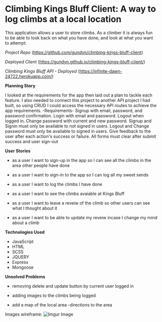 # Climbing Kings Bluff Client: A way to log climbs at a local location

This application allows a user to store climbs. As a climber it is always fun to be able to look back on what you have done, and look at what you want to attempt. 

*Project Repo*
(https://github.com/gundyn/climbing-kings-bluff-client)

*Deployed Client*
(https://gundyn.github.io/climbing-kings-bluff-client/)

*Climbing Kings Bluff API - Deployed*
(https://infinite-dawn-24722.herokuapp.com/)

**Planning Story**

I looked at the requirements for the app then laid out a plan to tackle each feature. I also needed to connect this project to another API project I had built, so using CRUD I could access the necessary API routes to achieve the app requirements. 
-Requirements-
Signup with email, password, and password confirmation.
Login with email and password.
Logout when logged in.
Change password with current and new password.
Signup and Signin must only be available to not signed in users.
Logout and Change password must only be available to signed in users.
Give feedback to the user after each action's success or failure.
All forms must clear after submit success and user sign-out

**User Stories**
- as a user I want to sign-up in the app so I can see all the climbs in the area other people have done

- as a user I want to sign-in to the app so I can log all my sweet sends

- as a user I want to log the climbs I have done

- as a user I want to see the climbs avaiable at Kings Bluff

- as a user I want to leave a reveiw of the climb so other users can see what I thought about it

- as a user I want to be able to update my reveiw incase I change my mind about a climb


**Technologies Used**
- JavaScript
- HTML
- SCSS 
- JQUERY
- Express
- Mongoose

**Unsolved Problems**
- removing delete and update button by current user logged in 

- adding images to the climbs being logged

- add a map of the local area
  -directions to the area
  
Images
wireframe:
![Imgur Image](https://imgur.com/VGPQ2Y3.jpg)
